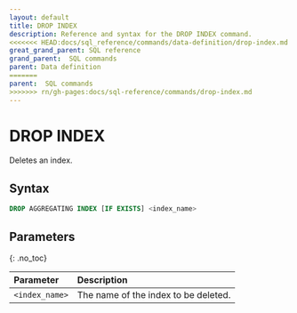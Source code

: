 ```yaml
---
layout: default
title: DROP INDEX
description: Reference and syntax for the DROP INDEX command.
<<<<<<< HEAD:docs/sql_reference/commands/data-definition/drop-index.md
great_grand_parent: SQL reference
grand_parent:  SQL commands
parent: Data definition
=======
parent:  SQL commands
>>>>>>> rn/gh-pages:docs/sql-reference/commands/drop-index.md
---
```


# DROP INDEX
Deletes an index.

## Syntax

```sql
DROP AGGREGATING INDEX [IF EXISTS] <index_name>
```

## Parameters
{: .no_toc}

| Parameter      | Description                          |
| :-------------- | :------------------------------------ |
| `<index_name>` | The name of the index to be deleted. |
